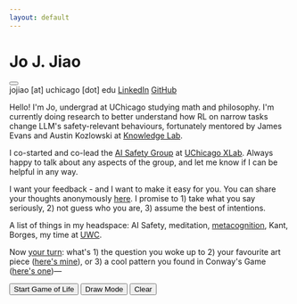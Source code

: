 ```yaml
---
layout: default
---
```


<div class="container">
    <div class="left-column">
        <h1 class="name">Jo J. Jiao</h1>
        <button id="darkModeButton" class="theme-toggle" aria-label="Toggle dark mode"></button>
        <div class="social-links">
            <a>jojiao [at] uchicago [dot] edu</a>
            <a href="https://linkedin.com/in/jojiao">LinkedIn</a>
            <a href="https://github.com/JoNeedsSleep">GitHub</a>
        </div>
    </div>
    <div class="right-column">
        <p>
            Hello! I'm Jo, undergrad at UChicago studying math and philosophy. I'm currently doing research to better understand how RL on narrow tasks change LLM's safety-relevant behaviours, fortunately mentored by James Evans and Austin Kozlowski at <a href="https://knowledgelab.org/">Knowledge Lab</a>. 
        </p>
        <p>
            I co-started and co-lead the <a href="https://uchicagoaisafety.com/">AI Safety Group</a> at <a href="https://xrisk.uchicago.edu/">UChicago XLab</a>. Always happy to talk about any aspects of the group, and let me know if I can be helpful in any way.
        </p>
        <p>
            I want your feedback - and I want to make it easy for you. You can share your thoughts anonymously <a href="https://www.admonymous.co/joneedssleep">here</a>. I promise to 1) take what you say seriously, 2) not guess who you are, 3) assume the best of intentions.
        </p>
        <p>
            A list of things in my headspace: AI Safety, meditation, <a href="http://bewelltuned.com/tune_your_cognitive_strategies">metacognition</a>, Kant, Borges, my time at <a href="https://www.uwc.org/">UWC</a>.
        </p>
        <p>
            Now <a href="https://www.admonymous.co/joneedssleep">your turn</a>: what's 1) the question you woke up to 2) your favourite art piece (<a href="https://joneedssleep.github.io/judit-reigl/">here's mine</a>), or 3) a cool pattern you found in Conway's Game (<a href="https://joneedssleep.github.io/conway-game-pattern/">here's one</a>)—
        </p>
        <div class="game-controls">
            <button id="startButton">Start Game of Life</button>
            <button id="drawButton">Draw Mode</button>
            <button id="clearButton">Clear</button>
        </div>
    </div>
</div>

<canvas id="gameCanvas"></canvas>
<canvas id="interactionCanvas"></canvas>

<script src="/assets/js/game-of-life.js"></script> 